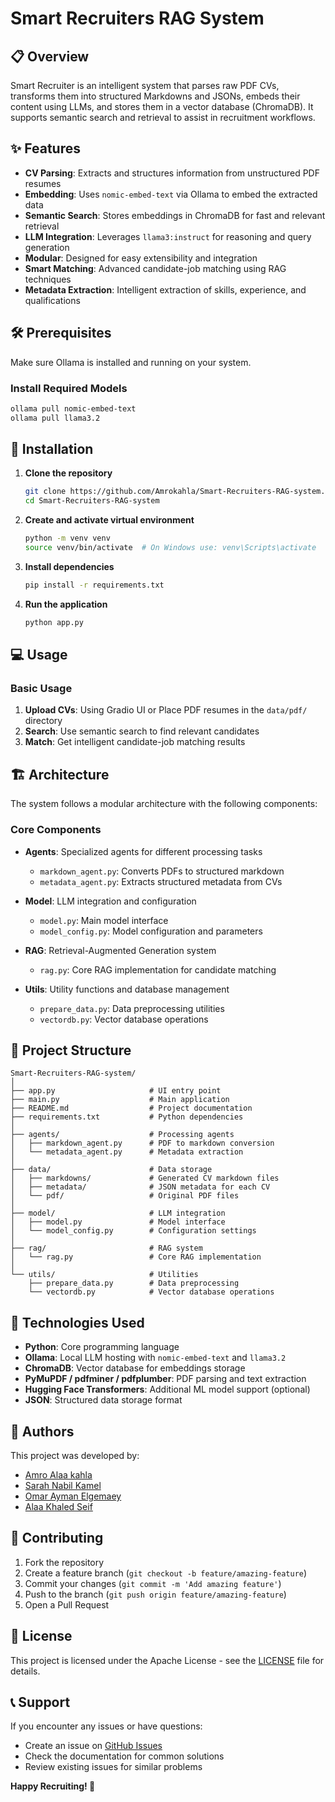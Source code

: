 # Smart Recruiters RAG System

## 📋 Overview

Smart Recruiter is an intelligent system that parses raw PDF CVs, transforms them into structured Markdowns and JSONs, embeds their content using LLMs, and stores them in a vector database (ChromaDB). It supports semantic search and retrieval to assist in recruitment workflows.

## ✨ Features

- **CV Parsing**: Extracts and structures information from unstructured PDF resumes
- **Embedding**: Uses `nomic-embed-text` via Ollama to embed the extracted data
- **Semantic Search**: Stores embeddings in ChromaDB for fast and relevant retrieval
- **LLM Integration**: Leverages `llama3:instruct` for reasoning and query generation
- **Modular**: Designed for easy extensibility and integration
- **Smart Matching**: Advanced candidate-job matching using RAG techniques
- **Metadata Extraction**: Intelligent extraction of skills, experience, and qualifications

## 🛠️ Prerequisites

Make sure Ollama is installed and running on your system.

### Install Required Models

```bash
ollama pull nomic-embed-text
ollama pull llama3.2
```

## 🚀 Installation

1. **Clone the repository**
   ```bash
   git clone https://github.com/Amrokahla/Smart-Recruiters-RAG-system.git
   cd Smart-Recruiters-RAG-system
   ```

2. **Create and activate virtual environment**
   ```bash
   python -m venv venv
   source venv/bin/activate  # On Windows use: venv\Scripts\activate
   ```

3. **Install dependencies**
   ```bash
   pip install -r requirements.txt
   ```

4. **Run the application**
   ```bash
   python app.py
   ```

## 💻 Usage

### Basic Usage

1. **Upload CVs**: Using Gradio UI or Place PDF resumes in the `data/pdf/` directory
2. **Search**: Use semantic search to find relevant candidates
3. **Match**: Get intelligent candidate-job matching results

## 🏗️ Architecture

The system follows a modular architecture with the following components:

### Core Components

- **Agents**: Specialized agents for different processing tasks
  - `markdown_agent.py`: Converts PDFs to structured markdown
  - `metadata_agent.py`: Extracts structured metadata from CVs

- **Model**: LLM integration and configuration
  - `model.py`: Main model interface
  - `model_config.py`: Model configuration and parameters

- **RAG**: Retrieval-Augmented Generation system
  - `rag.py`: Core RAG implementation for candidate matching

- **Utils**: Utility functions and database management
  - `prepare_data.py`: Data preprocessing utilities
  - `vectordb.py`: Vector database operations

## 📁 Project Structure

```
Smart-Recruiters-RAG-system/
│
├── app.py                     # UI entry point
├── main.py                    # Main application
├── README.md                  # Project documentation
├── requirements.txt           # Python dependencies
│
├── agents/                    # Processing agents
│   ├── markdown_agent.py      # PDF to markdown conversion
│   └── metadata_agent.py      # Metadata extraction
│
├── data/                      # Data storage
│   ├── markdowns/             # Generated CV markdown files
│   ├── metadata/              # JSON metadata for each CV
│   └── pdf/                   # Original PDF files
│
├── model/                     # LLM integration
│   ├── model.py               # Model interface
│   └── model_config.py        # Configuration settings
│
├── rag/                       # RAG system
│   └── rag.py                 # Core RAG implementation
│
└── utils/                     # Utilities
    ├── prepare_data.py        # Data preprocessing
    └── vectordb.py            # Vector database operations
```

## 🔧 Technologies Used

- **Python**: Core programming language
- **Ollama**: Local LLM hosting with `nomic-embed-text` and `llama3.2`
- **ChromaDB**: Vector database for embeddings storage
- **PyMuPDF / pdfminer / pdfplumber**: PDF parsing and text extraction
- **Hugging Face Transformers**: Additional ML model support (optional)
- **JSON**: Structured data storage format

## 👥 Authors

This project was developed by:
* [Amro Alaa kahla](https://github.com/Amrokahla)
* [Sarah Nabil Kamel](https://github.com/SarahNabilKamel)
* [Omar Ayman Elgemaey](https://github.com/OmarrAymann)
* [Alaa Khaled Seif](https://github.com/Aalaa25)

## 🤝 Contributing

1. Fork the repository
2. Create a feature branch (`git checkout -b feature/amazing-feature`)
3. Commit your changes (`git commit -m 'Add amazing feature'`)
4. Push to the branch (`git push origin feature/amazing-feature`)
5. Open a Pull Request

## 📝 License

This project is licensed under the Apache License - see the [LICENSE](LICENSE) file for details.

## 📞 Support

If you encounter any issues or have questions:
- Create an issue on [GitHub Issues](https://github.com/Amrokahla/Smart-Recruiters-RAG-system/issues)
- Check the documentation for common solutions
- Review existing issues for similar problems

**Happy Recruiting! 🎯**